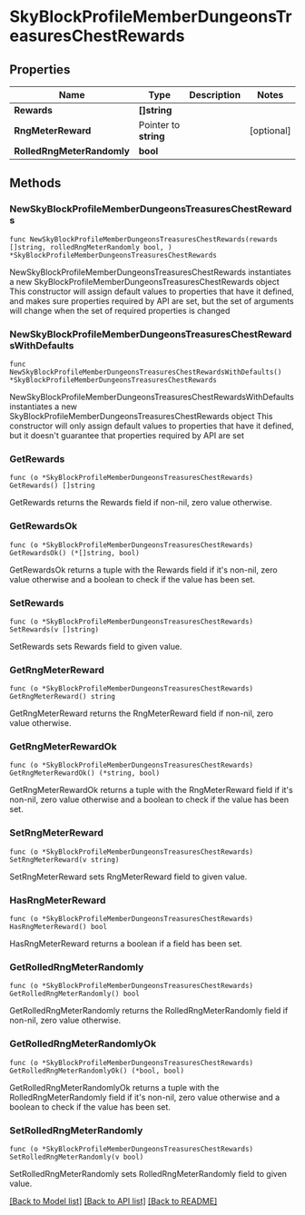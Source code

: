 # SkyBlockProfileMemberDungeonsTreasuresChestRewards

## Properties

Name | Type | Description | Notes
------------ | ------------- | ------------- | -------------
**Rewards** | **[]string** |  | 
**RngMeterReward** | Pointer to **string** |  | [optional] 
**RolledRngMeterRandomly** | **bool** |  | 

## Methods

### NewSkyBlockProfileMemberDungeonsTreasuresChestRewards

`func NewSkyBlockProfileMemberDungeonsTreasuresChestRewards(rewards []string, rolledRngMeterRandomly bool, ) *SkyBlockProfileMemberDungeonsTreasuresChestRewards`

NewSkyBlockProfileMemberDungeonsTreasuresChestRewards instantiates a new SkyBlockProfileMemberDungeonsTreasuresChestRewards object
This constructor will assign default values to properties that have it defined,
and makes sure properties required by API are set, but the set of arguments
will change when the set of required properties is changed

### NewSkyBlockProfileMemberDungeonsTreasuresChestRewardsWithDefaults

`func NewSkyBlockProfileMemberDungeonsTreasuresChestRewardsWithDefaults() *SkyBlockProfileMemberDungeonsTreasuresChestRewards`

NewSkyBlockProfileMemberDungeonsTreasuresChestRewardsWithDefaults instantiates a new SkyBlockProfileMemberDungeonsTreasuresChestRewards object
This constructor will only assign default values to properties that have it defined,
but it doesn't guarantee that properties required by API are set

### GetRewards

`func (o *SkyBlockProfileMemberDungeonsTreasuresChestRewards) GetRewards() []string`

GetRewards returns the Rewards field if non-nil, zero value otherwise.

### GetRewardsOk

`func (o *SkyBlockProfileMemberDungeonsTreasuresChestRewards) GetRewardsOk() (*[]string, bool)`

GetRewardsOk returns a tuple with the Rewards field if it's non-nil, zero value otherwise
and a boolean to check if the value has been set.

### SetRewards

`func (o *SkyBlockProfileMemberDungeonsTreasuresChestRewards) SetRewards(v []string)`

SetRewards sets Rewards field to given value.


### GetRngMeterReward

`func (o *SkyBlockProfileMemberDungeonsTreasuresChestRewards) GetRngMeterReward() string`

GetRngMeterReward returns the RngMeterReward field if non-nil, zero value otherwise.

### GetRngMeterRewardOk

`func (o *SkyBlockProfileMemberDungeonsTreasuresChestRewards) GetRngMeterRewardOk() (*string, bool)`

GetRngMeterRewardOk returns a tuple with the RngMeterReward field if it's non-nil, zero value otherwise
and a boolean to check if the value has been set.

### SetRngMeterReward

`func (o *SkyBlockProfileMemberDungeonsTreasuresChestRewards) SetRngMeterReward(v string)`

SetRngMeterReward sets RngMeterReward field to given value.

### HasRngMeterReward

`func (o *SkyBlockProfileMemberDungeonsTreasuresChestRewards) HasRngMeterReward() bool`

HasRngMeterReward returns a boolean if a field has been set.

### GetRolledRngMeterRandomly

`func (o *SkyBlockProfileMemberDungeonsTreasuresChestRewards) GetRolledRngMeterRandomly() bool`

GetRolledRngMeterRandomly returns the RolledRngMeterRandomly field if non-nil, zero value otherwise.

### GetRolledRngMeterRandomlyOk

`func (o *SkyBlockProfileMemberDungeonsTreasuresChestRewards) GetRolledRngMeterRandomlyOk() (*bool, bool)`

GetRolledRngMeterRandomlyOk returns a tuple with the RolledRngMeterRandomly field if it's non-nil, zero value otherwise
and a boolean to check if the value has been set.

### SetRolledRngMeterRandomly

`func (o *SkyBlockProfileMemberDungeonsTreasuresChestRewards) SetRolledRngMeterRandomly(v bool)`

SetRolledRngMeterRandomly sets RolledRngMeterRandomly field to given value.



[[Back to Model list]](../README.md#documentation-for-models) [[Back to API list]](../README.md#documentation-for-api-endpoints) [[Back to README]](../README.md)


